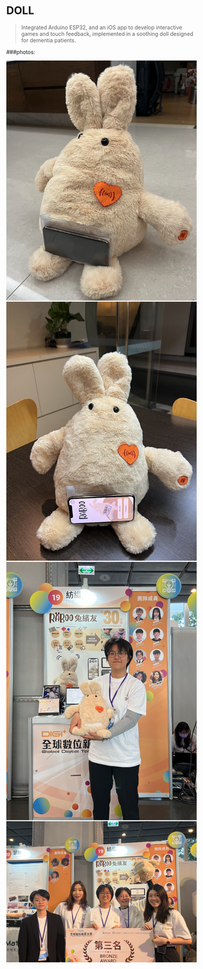 # DOLL

>Integrated Arduino ESP32, and an iOS app to develop interactive games and touch feedback, implemented in a soothing doll designed for dementia patients.
  
###photos:  
  
![image](https://github.com/CHENYUAN1230/Doll/blob/main/photos/%E6%88%AA%E5%9C%96%202024-11-22%20%E4%B8%8B%E5%8D%885.59.11.png)  
![image](https://github.com/CHENYUAN1230/Doll/blob/main/photos/%E6%88%AA%E5%9C%96%202024-11-22%20%E4%B8%8B%E5%8D%886.00.11.png)  
![image](https://github.com/CHENYUAN1230/Doll/blob/main/photos/%E6%88%AA%E5%9C%96%202024-11-22%20%E4%B8%8B%E5%8D%885.59.33.png)  
![image](https://github.com/CHENYUAN1230/Doll/blob/main/photos/%E6%88%AA%E5%9C%96%202024-11-22%20%E4%B8%8B%E5%8D%885.59.44.png)  

